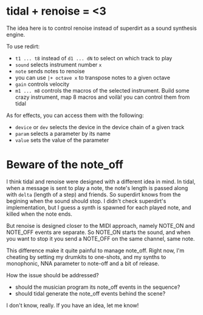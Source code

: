 # tidal + renoise = <3

The idea here is to control renoise instead of superdirt as a sound synthesis engine.

To use redirt:

- `t1 ... t8` instead of `d1 ... dN` to select on which track to play
- `sound` selects instrument number `x`
- `note` sends notes to renoise
- you can use `|+ octave x` to transpose notes to a given octave
- `gain` controls velocity
- `m1 ... m8` controls the macros of the selected instrument. Build some crazy instrument, map 8 macros and voilà! you can control them from tidal

As for effects, you can access them with the following:

- `device` or `dev` selects the device in the device chain of a given track
- `param` selects a parameter by its name
- `value` sets the value of the parameter

# Beware of the note_off

I think tidal and renoise were designed with a different idea in mind. In tidal, when a message is sent to play a note, the note's length is passed along with `delta` (length of a step) and friends. So superdirt knows from the begining when the sound should stop. I didn't check superdirt's implementation, but I guess a synth is spawned for each played note, and killed when the note ends.

But renoise is designed closer to the MIDI approach, namely NOTE_ON and NOTE_OFF events are separate. So NOTE_ON starts the sound, and when you want to stop it you send a NOTE_OFF on the same channel, same note.

This difference make it quite painful to manage note_off. Right now, I'm cheating by setting my drumkits to one-shots, and my synths to monophonic, NNA parameter to note-off and a bit of release.

How the issue should be addressed?

- should the musician program its note_off events in the sequence?
- should tidal generate the note_off events behind the scene?

I don't know, really. If you have an idea, let me know!
